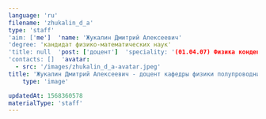 ```yaml
---
language: 'ru'
filename: 'zhukalin_d_a'
type: 'staff'
'aim: ['me']  'name: 'Жукалин Дмитрий Алексеевич'
'degree: 'кандидат физико-математических наук'
'title: null  'post: ['доцент']  'speciality: '(01.04.07) Физика конденсированного состояния'
'contacts: []  'avatar:
  - src: '/images/zhukalin_d_a-avatar.jpeg'
title: 'Жукалин Дмитрий Алексеевич - доцент кафедры физики полупроводников и микроэлектроники'
    type: 'image'

updatedAt: 1568360578
materialType: 'staff'
---
```


